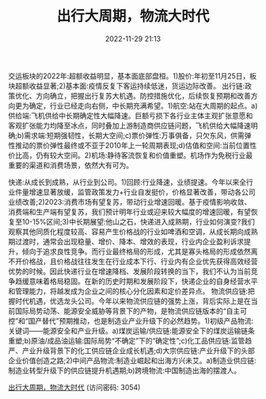 ﻿---
title: 出行大周期，物流大时代
date: 2022-11-29 21:13
tags:
- 交通运输行业
updated: 
---

交运板块的2022年:超额收益明显，基本面底部盘桓。1)股价:年初至11月25日，板块超额收益显著;2)基本面:疫情反复下客运持续低迷，货运边际改善。
出行链:政策优化、方向确立，把握出行复苏大机遇。防控措施优化，后续恢复预期和改善方向更为确定，行业已经走向右侧，中长期充满希望。1)航空:站在大周期的起点。a)供给端:飞机供给中长期确定性大幅降速。巨额亏损下各行业主体主观扩张意愿和客观扩张能力均降至冰点，同时叠加上游制造商供应链问题，飞机供给大幅降速明确;b)需求端:短期强韧性，长期大空间;c)票价弹性:万事俱备，只欠东风，供需弹性推动的票价弹性最终或不亚于2010年上一轮周期表现;d)估值和空间:当前位置性价比高，仍有较大空间。2)机场:静待客流恢复和价值重塑。机场作为免税行业最重要的渠道和消费场景，依然大有可为。
<!-- more -->
快递:从成长到成熟，从行业到公司。1)回顾:行业降速，业绩提速。今年以来全行业件量增速显著放缓，监管政策发力+行业自发挺价，价格显著改善，带动各公司业绩改善;2)2023:消费市场有望复苏，带动行业增速回暖。基于疫情影响收敛、消费端和生产端有望复苏，我们预计明年行业或迎来较大幅度的增速回暖，有望恢复至10-15%区间;3)中长期展望:他山之石，快递进入成熟期，行业如何演变?我们观察其他同质化程度较高、容易产生价格战的行业如啤酒和空调，从成长期向成熟期过渡时，通常会出现稳量、增价、降本、增效的表现，行业内企业盈利诉求提升，倾向于追求良性竞争。而行业最终格局的形成，尤其是寡头格局的形成依然离不开价格战，且价格战往往发生在行业成本下行、行业内有企业优先获得高效经营优势的时候。因此快递行业在增速降档、发展阶段转换的当下，我们不认为当前竞争趋缓意味着格局稳固。在新的历史时期和发展阶段下，快递企业的自身经营水平和管理能力，将越发成为企业之间的核心分化因素和定价差异点。
物流供应链:把握时代机遇，优选龙头公司。今年以来物流供应链的强势上涨，背后实际上是在当前国际局势动荡、能源安全威胁等背景下的产物，是物流供应链版本的“自主可控”和“国产替代”预期推动，也是制造业产业升级下的必然趋势。1)初级产品物流:关键词——能源安全和产业升级。a)煤炭运输/供应链:能源安全下的煤炭运输链条重塑;b)原油/成品油运输:国际局势“不确定”下的“确定性”;c)化工品供应链:监管趋严、产业升级背景下的化工供应链企业成长机遇;d)大宗供应链:产业升级下的头部企业价值创造之路;2)中间产品物流:制造业崛起和出海方兴未艾。a)制造业供应链:制造业转型升级下的供应链提升机遇期;b)跨境物流:中国制造出海的摆渡人。

[出行大周期，物流大时代](https://url12.ctfile.com/f/3948612-735789377-042d23?p=3054)
(访问密码: 3054)

